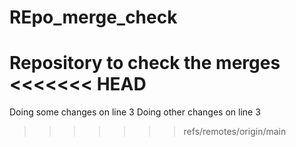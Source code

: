 # REpo_merge_check
Repository to check the merges
<<<<<<< HEAD
=======
Doing some changes on line 3
Doing other changes on line 3
>>>>>>> refs/remotes/origin/main
